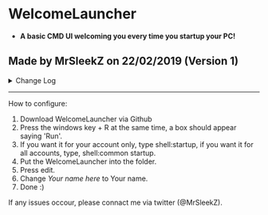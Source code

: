 # WelcomeLauncher
* **A basic CMD UI welcoming you every time you startup your PC!**

## Made by MrSleekZ on 22/02/2019 (Version 1)

<details>
<summary>Change Log</summary>

## Version 1.0
* ** Added WelcomeLauncher to Github

## Version 1.4,
* **Fixed Code**
* **Version 1.4**
* **Fixed Code**
* **Added Basic UI**
* **Fixed Dates**

</details>

------------------------------
How to configure:
1. Download WelcomeLauncher via Github
2. Press the windows key + R at the same time, a box should appear saying 'Run'.
3. If you want it for your account only, type shell:startup, if you want it for all accounts, type, shell:common startup.
4. Put the WelcomeLauncher into the folder.
5. Press edit.
6. Change *Your name here* to Your name.
7. Done :)

If any issues occour, please connact me via twitter (@MrSleekZ).
